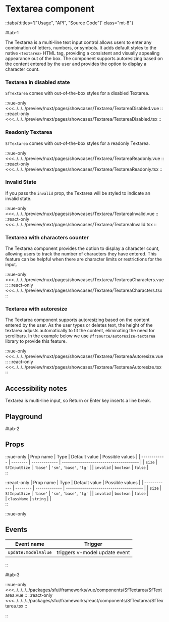 # Textarea component

::tabs{:titles='["Usage", "API", "Source Code"]' class="mt-8"}

#tab-1

The Textarea is a multi-line text input control allows users to enter any combination of letters, numbers, or symbols. It adds default styles to the native `<textarea>` HTML tag, providing a consistent and visually appealing appearance out of the box. The component supports autoresizing based on the content entered by the user and provides the option to display a character count.

### Textarea in disabled state

`SfTextarea` comes with out-of-the-box styles for a disabled Textarea.

<Showcase showcase-name="Textarea/TextareaDisabled">

::vue-only
<<<../../../preview/nuxt/pages/showcases/Textarea/TextareaDisabled.vue
::
::react-only
<<<../../../preview/next/pages/showcases/Textarea/TextareaDisabled.tsx
::
</Showcase>

### Readonly Textarea

`SfTextarea` comes with out-of-the-box styles for a readonly Textarea.

<Showcase showcase-name="Textarea/TextareaReadonly">

::vue-only
<<<../../../preview/nuxt/pages/showcases/Textarea/TextareaReadonly.vue
::
::react-only
<<<../../../preview/next/pages/showcases/Textarea/TextareaReadonly.tsx
::
</Showcase>

### Invalid State

If you pass the `invalid` prop, the Textarea will be styled to indicate an invalid state.

<Showcase showcase-name="Textarea/TextareaInvalid" style="min-height: 200px;">

::vue-only
<<<../../../preview/nuxt/pages/showcases/Textarea/TextareaInvalid.vue
::
::react-only
<<<../../../preview/next/pages/showcases/Textarea/TextareaInvalid.tsx
::
</Showcase>

### Textarea with characters counter

The Textarea component provides the option to display a character count, allowing users to track the number of characters they have entered. This feature can be helpful when there are character limits or restrictions for the input.

<Showcase showcase-name="Textarea/TextareaCharacters">

::vue-only
<<<../../../preview/nuxt/pages/showcases/Textarea/TextareaCharacters.vue
::
::react-only
<<<../../../preview/next/pages/showcases/Textarea/TextareaCharacters.tsx
::
</Showcase>

### Textarea with autoresize

The Textarea component supports autoresizing based on the content entered by the user. As the user types or deletes text, the height of the textarea adjusts automatically to fit the content, eliminating the need for scrollbars. In the example below we use [`@frsource/autoresize-textarea`](https://www.frsource.org/autoresize-textarea/) library to provide this feature. 

<Showcase showcase-name="Textarea/TextareaAutoresize">

::vue-only
<<<../../../preview/nuxt/pages/showcases/Textarea/TextareaAutoresize.vue
::
::react-only
<<<../../../preview/next/pages/showcases/Textarea/TextareaAutoresize.tsx
::
</Showcase>


## Accessibility notes

Textarea is multi-line input, so Return or Enter key inserts a line break.

## Playground

<Generate style="height: 600px;"/>

#tab-2

## Props

::vue-only
| Prop name    | Type            | Default value | Possible values                        |
| ------------ | --------        | ------------- | -------------------------------------- |
| `size`         | `SfInputSize`  | `'base'`          | `'sm'`, `'base'`, `'lg'`                           |
| `invalid`      | `boolean`         | `false`         |  
::


::react-only
| Prop name    | Type            | Default value | Possible values                        |
| ------------ | --------        | ------------- | -------------------------------------- |
| `size`         | `SfInputSize`  | `'base'`          | `'sm'`, `'base'`, `'lg'`                           |
| `invalid`      | `boolean`         | `false`         |  
| `className`      | `string`         |          |      
:: 

::vue-only

## Events

| Event name        | Trigger                       |
| ----------------- | ----------------------------- |
| `update:modelValue` | triggers v-model update event |

:: 

#tab-3


::vue-only
<<<../../../../packages/sfui/frameworks/vue/components/SfTextarea/SfTextarea.vue
::
::react-only
<<<../../../../packages/sfui/frameworks/react/components/SfTextarea/SfTextarea.tsx
::

::